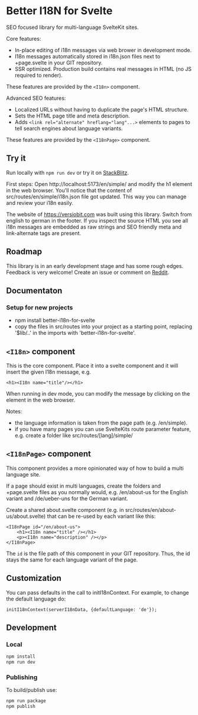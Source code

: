 # Better I18N for Svelte

SEO focused library for multi-language SvelteKit sites.

Core features:

* In-place editing of i18n messages via web brower in development mode.
* I18n messages automatically stored in i18n.json files next to +page.svelte in your GIT repository.
* SSR optimized. Production build contains real messages in HTML (no JS required to render).

These features are provided by the `<I18n>` component.

Advanced SEO features:

* Localized URLs without having to duplicate the page's HTML structure.
* Sets the HTML page title and meta description.
* Adds `<link rel="alternate" hreflang="lang"...>` elements to pages to tell search engines about language variants.

These features are provided by the `<I18nPage>` component.


## Try it

Run locally with `npm run dev` or try it on [StackBlitz](https://stackblitz.com/github/versiobit/better-i18n-for-svelte).

First steps: Open http://localhost:5173/en/simple/ and modify the h1 element in the web browser. You'll notice that the content of src/routes/en/simple/i18n.json file got updated. This way you can manage and review your i18n easily.

The website of https://versiobit.com was built using this library. Switch from english to german in the footer.
If you inspect the source HTML you see all i18n messages are embedded as raw strings and SEO friendly meta and link-alternate tags are present.

## Roadmap
This library is in an early development stage and has some rough edges.
Feedback is very welcome! Create an issue or comment on [Reddit]( https://www.reddit.com/r/sveltejs/comments/16lxqe1/better_i18n_for_svelte_with_seo_support/).


## Documentaton

### Setup for new projects

* npm install better-i18n-for-svelte
* copy the files in src/routes into your project as a starting point, replacing '$lib/..' in the imports with 'better-i18n-for-svelte'.


## `<I18n>` component
This is the core component. Place it into a svelte component and it will insert the given I18n message, e.g.

    <h1><I18n name="title"/></h1>

When running in dev mode, you can modify the message by clicking on the element in the web browser.

Notes:
* the language information is taken from the page path (e.g. /en/simple).
* if you have many pages you can use SvelteKits route parameter feature, e.g. create a folder like src/routes/[lang]/simple/

## `<I18nPage>` component
This component provides a more opinionated way of how to build a multi language site.

If a page should exist in multi languages, create the folders and +page.svelte files as you normally would, e.g. /en/about-us for the English variant and /de/ueber-uns for the German variant.

Create a shared about.svelte component (e.g. in src/routes/en/about-us/about.svelte) that can be re-used by each variant like this:
```
<I18nPage id="/en/about-us">
	<h1><I18n name="title" /></h1>
	<p><I18n name="description" /></p>
</I18nPage>
```
The `id` is the file path of this component in your GIT repository. Thus, the id stays the same for each language variant of the page.


## Customization

You can pass defaults in the call to initI18nContext.
For example, to change the default language do:

    initI18nContext(serverI18nData, {defaultLanguage: 'de'});	


## Development

### Local
```bash
npm install
npm run dev
```

### Publishing
To build/publish use:

```bash
npm run package
npm publish
```
